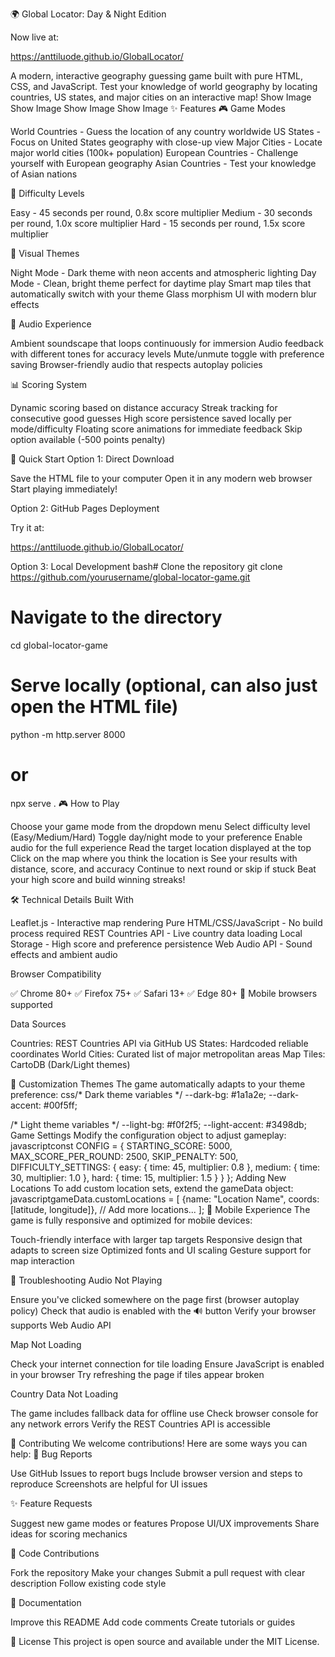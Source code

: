 🌍 Global Locator: Day & Night Edition

Now live at: 

https://anttiluode.github.io/GlobalLocator/

A modern, interactive geography guessing game built with pure HTML, CSS, and JavaScript. Test your knowledge of world geography by locating countries, US states, and major cities on an interactive map!
Show Image Show Image Show Image Show Image
✨ Features
🎮 Game Modes

World Countries - Guess the location of any country worldwide
US States - Focus on United States geography with close-up view
Major Cities - Locate major world cities (100k+ population)
European Countries - Challenge yourself with European geography
Asian Countries - Test your knowledge of Asian nations

🎯 Difficulty Levels

Easy - 45 seconds per round, 0.8x score multiplier
Medium - 30 seconds per round, 1.0x score multiplier
Hard - 15 seconds per round, 1.5x score multiplier

🌅 Visual Themes

Night Mode - Dark theme with neon accents and atmospheric lighting
Day Mode - Clean, bright theme perfect for daytime play
Smart map tiles that automatically switch with your theme
Glass morphism UI with modern blur effects

🎵 Audio Experience

Ambient soundscape that loops continuously for immersion
Audio feedback with different tones for accuracy levels
Mute/unmute toggle with preference saving
Browser-friendly audio that respects autoplay policies

📊 Scoring System

Dynamic scoring based on distance accuracy
Streak tracking for consecutive good guesses
High score persistence saved locally per mode/difficulty
Floating score animations for immediate feedback
Skip option available (-500 points penalty)

🚀 Quick Start
Option 1: Direct Download

Save the HTML file to your computer
Open it in any modern web browser
Start playing immediately!

Option 2: GitHub Pages Deployment

Try it at: 

https://anttiluode.github.io/GlobalLocator/

Option 3: Local Development
bash# Clone the repository
git clone https://github.com/yourusername/global-locator-game.git

# Navigate to the directory
cd global-locator-game

# Serve locally (optional, can also just open the HTML file)
python -m http.server 8000
# or
npx serve .
🎮 How to Play

Choose your game mode from the dropdown menu
Select difficulty level (Easy/Medium/Hard)
Toggle day/night mode to your preference
Enable audio for the full experience
Read the target location displayed at the top
Click on the map where you think the location is
See your results with distance, score, and accuracy
Continue to next round or skip if stuck
Beat your high score and build winning streaks!

🛠️ Technical Details
Built With

Leaflet.js - Interactive map rendering
Pure HTML/CSS/JavaScript - No build process required
REST Countries API - Live country data loading
Local Storage - High score and preference persistence
Web Audio API - Sound effects and ambient audio

Browser Compatibility

✅ Chrome 80+
✅ Firefox 75+
✅ Safari 13+
✅ Edge 80+
📱 Mobile browsers supported

Data Sources

Countries: REST Countries API via GitHub
US States: Hardcoded reliable coordinates
World Cities: Curated list of major metropolitan areas
Map Tiles: CartoDB (Dark/Light themes)

🎨 Customization
Themes
The game automatically adapts to your theme preference:
css/* Dark theme variables */
--dark-bg: #1a1a2e;
--dark-accent: #00f5ff;

/* Light theme variables */
--light-bg: #f0f2f5;
--light-accent: #3498db;
Game Settings
Modify the configuration object to adjust gameplay:
javascriptconst CONFIG = {
    STARTING_SCORE: 5000,
    MAX_SCORE_PER_ROUND: 2500,
    SKIP_PENALTY: 500,
    DIFFICULTY_SETTINGS: {
        easy: { time: 45, multiplier: 0.8 },
        medium: { time: 30, multiplier: 1.0 },
        hard: { time: 15, multiplier: 1.5 }
    }
};
Adding New Locations
To add custom location sets, extend the gameData object:
javascriptgameData.customLocations = [
    {name: "Location Name", coords: [latitude, longitude]},
    // Add more locations...
];
📱 Mobile Experience
The game is fully responsive and optimized for mobile devices:

Touch-friendly interface with larger tap targets
Responsive design that adapts to screen size
Optimized fonts and UI scaling
Gesture support for map interaction

🔧 Troubleshooting
Audio Not Playing

Ensure you've clicked somewhere on the page first (browser autoplay policy)
Check that audio is enabled with the 🔊 button
Verify your browser supports Web Audio API

Map Not Loading

Check your internet connection for tile loading
Ensure JavaScript is enabled in your browser
Try refreshing the page if tiles appear broken

Country Data Not Loading

The game includes fallback data for offline use
Check browser console for any network errors
Verify the REST Countries API is accessible

🤝 Contributing
We welcome contributions! Here are some ways you can help:
🐛 Bug Reports

Use GitHub Issues to report bugs
Include browser version and steps to reproduce
Screenshots are helpful for UI issues

✨ Feature Requests

Suggest new game modes or features
Propose UI/UX improvements
Share ideas for scoring mechanics

🔧 Code Contributions

Fork the repository
Make your changes
Submit a pull request with clear description
Follow existing code style

📝 Documentation

Improve this README
Add code comments
Create tutorials or guides

📄 License
This project is open source and available under the MIT License.
